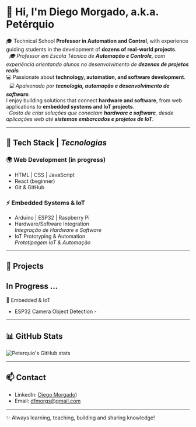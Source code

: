 # 👋 Hi, I'm Diego Morgado, a.k.a. Petérquio

🎓 Technical School **Professor in Automation and Control**, with experience guiding students in the development of **dozens of real-world projects**.  
&nbsp;  *🎓 Professor em Escola Técnica de **Automação e Controle**, com experiência orientando alunos no desenvolvimento de **dezenas de projetos reais**.*  
💻 Passionate about **technology, automation, and software development**.  
&nbsp;  *💻 Apaixonado por **tecnologia, automação e desenvolvimento de software**.*  
I enjoy building solutions that connect **hardware and software**, from web applications to **embedded systems and IoT projects**.  
&nbsp;  *Gosto de criar soluções que conectam **hardware e software**, desde aplicações web até **sistemas embarcados e projetos de IoT**.*  

---

## 🚀 Tech Stack | *Tecnologias*

### 🌍 Web Development (in progress)
- HTML | CSS | JavaScript  
- React (beginner)  
- Git & GitHub  

### ⚡ Embedded Systems & IoT
- Arduino | ESP32 | Raspberry Pi  
- Hardware/Software Integration  
  *Integração de Hardware e Software*   
- IoT Prototyping & Automation  
  *Prototipagem IoT & Automação*  

---

## 📂 Projects

## In Progress ...

🔹 Embedded & IoT  
- ESP32 Camera Object Detection -  

---

## 📊 GitHub Stats
![Peterquio's GitHub stats](https://github-readme-stats.vercel.app/api?username=peterquio&show_icons=true&theme=tokyonight)

---

## 📫 Contact
- LinkedIn: [Diego Morgado](https://www.linkedin.com/in/diego-morgado-145ab912b/]))  
- Email: dfmorgs@gmail.com  

---
✨ Always learning, teaching, building and sharing knowledge!
